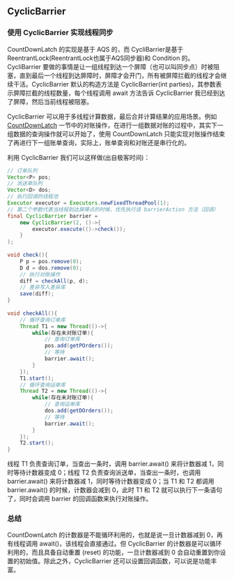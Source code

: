 ﻿## CyclicBarrier

### 使用 CyclicBarrier 实现线程同步

CountDownLatch 的实现是基于 AQS 的，而 CycliBarrier是基于 ReentrantLock(ReentrantLock也属于AQS同步器)和 Condition 的。CycliBarrier 要做的事情是让一组线程到达一个屏障（也可以叫同步点）时被阻塞，直到最后一个线程到达屏障时，屏障才会开门，所有被屏障拦截的线程才会继续干活。CyclicBarrier 默认的构造方法是 CyclicBarrier(int parties)，其参数表示屏障拦截的线程数量，每个线程调用 await 方法告诉 CyclicBarrier 我已经到达了屏障，然后当前线程被阻塞。

CyclicBarrier 可以用于多线程计算数据，最后合并计算结果的应用场景。例如 [CountDownLatch](https://github.com/lidonggg/Learning-notes/blob/master/notes/java/concurrent/CountDownLatch.md) 一节中的对账操作，在进行一组数据对账的过程中，其实下一组数据的查询操作就可以开始了，使用 CountDownLatch 只能实现对账操作结束了再进行下一组账单查询，实际上，账单查询和对账还是串行化的。

利用 CyclicBarrier 我们可以这样做(出自极客时间)：
```java
// 订单队列
Vector<P> pos;
// 派送单队列
Vector<D> dos;
// 执行回调的线程池 
Executor executor = Executors.newFixedThreadPool(1);
// 第二个参数代表当线程到达屏障点的时候，优先执行该 barrierAction 方法（回调）
final CyclicBarrier barrier =
    new CyclicBarrier(2, ()->{
        executor.execute(()->check());
    }
);
  
void check(){
    P p = pos.remove(0);
    D d = dos.remove(0);
    // 执行对账操作
    diff = checkAll(p, d);
    // 差异写入差异库
    save(diff);
}
  
void checkAll(){
    // 循环查询订单库
    Thread T1 = new Thread(()->{
        while(存在未对账订单){
            // 查询订单库
            pos.add(getPOrders());
            // 等待
            barrier.await();
        }
    });
    T1.start();  
    // 循环查询运单库
    Thread T2 = new Thread(()->{
        while(存在未对账订单){
            // 查询运单库
            dos.add(getDOrders());
            // 等待
            barrier.await();
        }
    });
    T2.start();
}
```
线程 T1 负责查询订单，当查出一条时，调用 barrier.await() 来将计数器减 1，同时等待计数器变成 0；线程 T2 负责查询派送单，当查出一条时，也调用 barrier.await() 来将计数器减 1，同时等待计数器变成 0；当 T1 和 T2 都调用 barrier.await() 的时候，计数器会减到 0，此时 T1 和 T2 就可以执行下一条语句了，同时会调用 barrier 的回调函数来执行对账操作。

### 总结
CountDownLatch 的计数器是不能循环利用的，也就是说一旦计数器减到 0，再有线程调用 await()，该线程会直接通过。但 CyclicBarrier 的计数器是可以循环利用的，而且具备自动重置 (reset) 的功能，一旦计数器减到 0 会自动重置到你设置的初始值。除此之外，CyclicBarrier 还可以设置回调函数，可以说是功能丰富。


